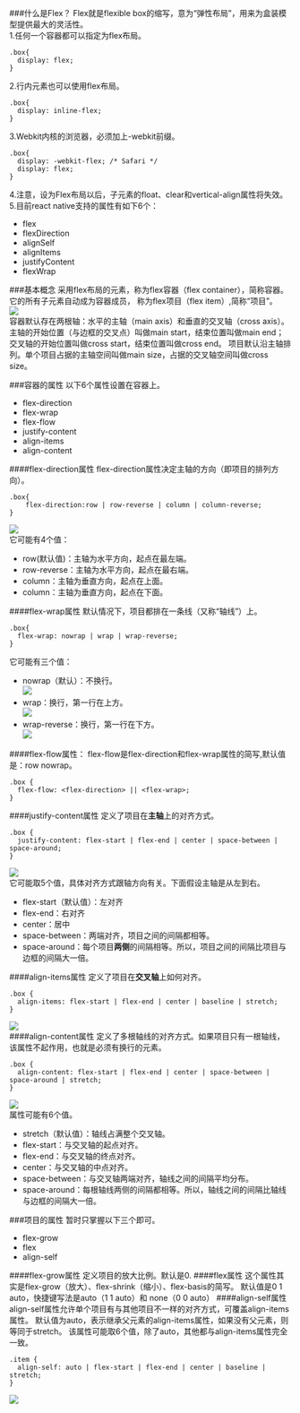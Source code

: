 ###什么是Flex？
Flex就是flexible box的缩写，意为“弹性布局”，用来为盒装模型提供最大的灵活性。<br />
1.任何一个容器都可以指定为flex布局。<br />

```
.box{
  display: flex;
}
```
2.行内元素也可以使用flex布局。<br />

```
.box{
  display: inline-flex;
}
```
3.Webkit内核的浏览器，必须加上-webkit前缀。<br />

```
.box{
  display: -webkit-flex; /* Safari */
  display: flex;
}
```

4.注意，设为Flex布局以后，子元素的float、clear和vertical-align属性将失效。<br />
5.目前react native支持的属性有如下6个：
*   flex
*   flexDirection
*   alignSelf
*   alignItems
*   justifyContent
*   flexWrap

###基本概念
采用flex布局的元素，称为flex容器（flex container），简称容器。它的所有子元素自动成为容器成员，
称为flex项目（flex item）,简称“项目”。<br />
<img src="./img/bg.png" /> <br />
容器默认存在两根轴：水平的主轴（main axis）和垂直的交叉轴（cross axis）。
主轴的开始位置（与边框的交叉点）叫做main start，结束位置叫做main end；
交叉轴的开始位置叫做cross start，结束位置叫做cross end。
项目默认沿主轴排列。单个项目占据的主轴空间叫做main size，占据的交叉轴空间叫做cross size。

###容器的属性
以下6个属性设置在容器上。

*   flex-direction
*   flex-wrap
*   flex-flow
*   justify-content
*   align-items
*   align-content

####flex-direction属性
flex-direction属性决定主轴的方向（即项目的排列方向）。

```
.box{
    flex-direction:row | row-reverse | column | column-reverse;
}
```

<img src="./img/flex-direction.png" /><br />
它可能有4个值：
*   row(默认值)：主轴为水平方向，起点在最左端。
*   row-reverse：主轴为水平方向，起点在最右端。
*   column：主轴为垂直方向，起点在上面。
*   column：主轴为垂直方向，起点在下面。

####flex-wrap属性
默认情况下，项目都排在一条线（又称“轴线”）上。

```
.box{
  flex-wrap: nowrap | wrap | wrap-reverse;
}
```
它可能有三个值：
*   nowrap（默认）：不换行。<br />
<img src="./img/nowrap.png" /><br />
*   wrap：换行，第一行在上方。<br />
<img src="./img/wrap.jpg" /><br />
*   wrap-reverse：换行，第一行在下方。<br />
<img src="./img/wrap_reverse.jpg" /><br />

####flex-flow属性：
flex-flow是flex-direction和flex-wrap属性的简写,默认值是：row nowrap。

```
.box {
  flex-flow: <flex-direction> || <flex-wrap>;
}
```
####justify-content属性
定义了项目在**主轴**上的对齐方式。

```
.box {
  justify-content: flex-start | flex-end | center | space-between | space-around;
}
```
<img src="./img/justify_content.png" /><br />
它可能取5个值，具体对齐方式跟轴方向有关。下面假设主轴是从左到右。<br />
*   flex-start（默认值）：左对齐
*   flex-end：右对齐
*   center：居中
*   space-between：两端对齐，项目之间的间隔都相等。
*   space-around：每个项目**两侧**的间隔相等。所以，项目之间的间隔比项目与边框的间隔大一倍。

####align-items属性
定义了项目在**交叉轴**上如何对齐。

```
.box {
  align-items: flex-start | flex-end | center | baseline | stretch;
}
```
<img src="./img/align_items.png" /> <br />
####align-content属性
定义了多根轴线的对齐方式。如果项目只有一根轴线，该属性不起作用，也就是必须有换行的元素。

```
.box {
  align-content: flex-start | flex-end | center | space-between | space-around | stretch;
}
```
<img src="./img/align_content.png" /><br />
属性可能有6个值。<br />
*   stretch（默认值）：轴线占满整个交叉轴。
*   flex-start：与交叉轴的起点对齐。
*   flex-end：与交叉轴的终点对齐。
*   center：与交叉轴的中点对齐。
*   space-between：与交叉轴两端对齐，轴线之间的间隔平均分布。
*   space-around：每根轴线两侧的间隔都相等。所以，轴线之间的间隔比轴线与边框的间隔大一倍。

###项目的属性
暂时只掌握以下三个即可。<br/>
*   flex-grow
*   flex
*   align-self

####flex-grow属性
定义项目的放大比例。默认是0.
####flex属性
这个属性其实是flex-grow（放大）、flex-shrink（缩小）、flex-basis的简写。
默认值是0 1 auto，快捷键写法是auto（1 1 auto）和 none（0 0 auto）
####align-self属性
align-self属性允许单个项目有与其他项目不一样的对齐方式，可覆盖align-items属性。
默认值为auto，表示继承父元素的align-items属性，如果没有父元素，则等同于stretch。
该属性可能取6个值，除了auto，其他都与align-items属性完全一致。

```
.item {
  align-self: auto | flex-start | flex-end | center | baseline | stretch;
}
```
<img src="./img/align_self.png" />
